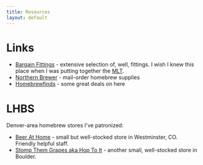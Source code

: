 ```yaml
---
title: Resources
layout: default
---
```


# Links

* [Bargain Fittings][] - extensive selection of, well, fittings. I wish I knew this place when I was putting together the [MLT][].
* [Northern Brewer][] - mail-order homebrew supplies
* [Homebrewfinds][] - some great deals on here

# LHBS

Denver-area homebrew stores I've patronized:

* [Beer At Home][] - small but well-stocked store in Westminster, CO.  Friendly helpful staff.  
* [Stomp Them Grapes aka Hop To It][Hop To It] - another small, well-stocked store in Boulder.  



[Bargain Fittings]: http://www.bargainfittings.com/
[Northern Brewer]: http://www.northernbrewer.com/
[Homebrewfinds]: http://www.homebrewfinds.com/
[MLT]: /2011/12/03/homemade_cooler_mash_lauter_tun.html
[Beer At Home]: http://www.beerathome.com/
[Hop To It]: http://www.stompthemgrapes.com/

